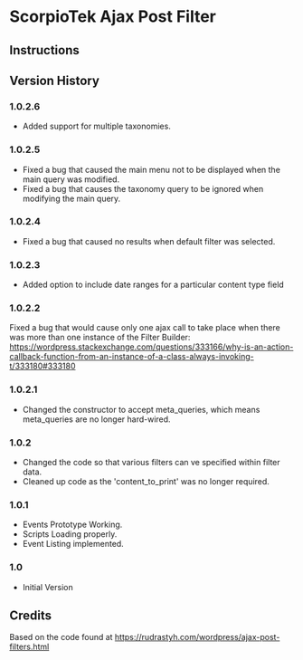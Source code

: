 # ScorpioTek Ajax Post Filter

## Instructions

## Version History

### 1.0.2.6

* Added support for multiple taxonomies.

### 1.0.2.5

* Fixed a bug that caused the main menu not to be displayed when the main query was modified.
* Fixed a bug that causes the taxonomy query to be ignored when modifying the main query.

### 1.0.2.4

* Fixed a bug that caused no results when default filter was selected.

### 1.0.2.3

* Added option to include date ranges for a particular content type field

### 1.0.2.2

Fixed a bug that would cause only one ajax call to take place when there was more than one instance of the Filter Builder: https://wordpress.stackexchange.com/questions/333166/why-is-an-action-callback-function-from-an-instance-of-a-class-always-invoking-t/333180#333180 


### 1.0.2.1

* Changed the constructor to accept meta_queries, which means meta_queries are no longer hard-wired.

### 1.0.2 

* Changed the code so that various filters can ve specified within filter data.
* Cleaned up code as the 'content_to_print' was no longer required.

### 1.0.1 

* Events Prototype Working.
* Scripts Loading properly.
* Event Listing implemented.

### 1.0 

* Initial Version

## Credits

Based on the code found at https://rudrastyh.com/wordpress/ajax-post-filters.html

